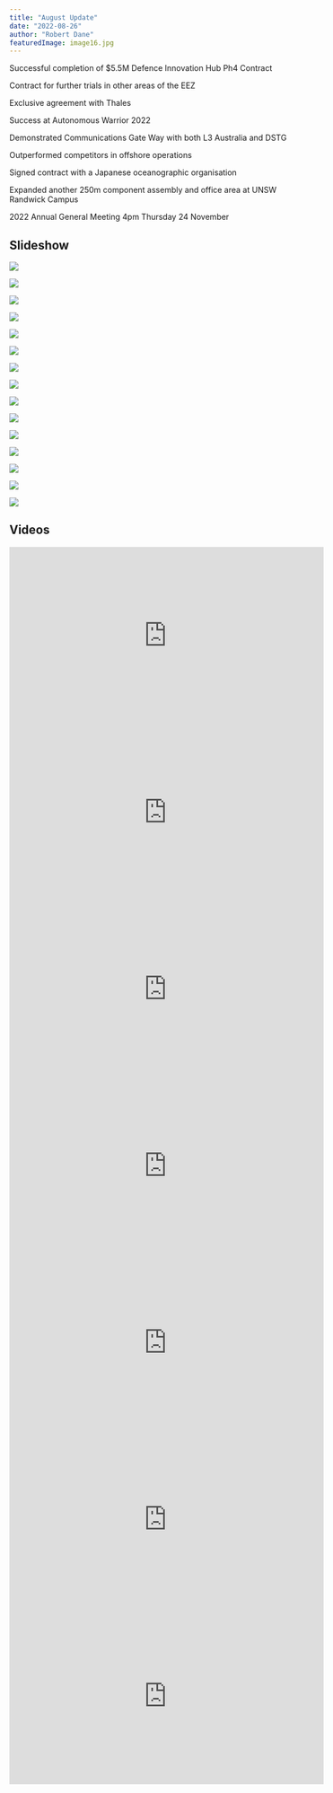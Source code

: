 ```yaml
---
title: "August Update"
date: "2022-08-26"
author: "Robert Dane"
featuredImage: image16.jpg
---
```


Successful completion of $5.5M Defence Innovation Hub Ph4 Contract

Contract for further trials in other areas of the EEZ

Exclusive agreement with Thales

Success at Autonomous Warrior 2022

Demonstrated Communications Gate Way with both L3 Australia and DSTG

Outperformed competitors in offshore operations

Signed contract with a Japanese oceanographic organisation

Expanded another 250m component assembly and office area at UNSW Randwick Campus

2022 Annual General Meeting 4pm Thursday 24 November

Slideshow
---------

![](image02.jpg)

![](image03.jpg)

![](image04.jpg)

![](image05.jpg)

![](image06.jpg)

![](image07.jpg)

![](image08.jpg)

![](image09.jpg)

![](image10.jpg)

![](image11.jpg)

![](image12.jpg)

![](image13.jpg)

![](image14.jpg)

![](image15.jpg)

![](image16.jpg)


Videos
------

<iframe width="560" height="315" src="https://www.youtube.com/embed/LUdWvd2uMyQ" title="YouTube video player" frameborder="0" allow="accelerometer; autoplay; clipboard-write; encrypted-media; gyroscope; picture-in-picture" allowfullscreen></iframe>

<iframe width="560" height="315" src="https://www.youtube.com/embed/e7XCR0PLt3s" title="YouTube video player" frameborder="0" allow="accelerometer; autoplay; clipboard-write; encrypted-media; gyroscope; picture-in-picture" allowfullscreen></iframe>

<iframe width="560" height="315" src="https://www.youtube.com/embed/ZEMml0MPsHI" title="YouTube video player" frameborder="0" allow="accelerometer; autoplay; clipboard-write; encrypted-media; gyroscope; picture-in-picture" allowfullscreen></iframe>

<iframe width="560" height="315" src="https://www.youtube.com/embed/VC08YMhyud0" title="YouTube video player" frameborder="0" allow="accelerometer; autoplay; clipboard-write; encrypted-media; gyroscope; picture-in-picture" allowfullscreen></iframe>

<iframe width="560" height="315" src="https://www.youtube.com/embed/B8LysXqq-98" title="YouTube video player" frameborder="0" allow="accelerometer; autoplay; clipboard-write; encrypted-media; gyroscope; picture-in-picture" allowfullscreen></iframe>

<iframe width="560" height="315" src="https://www.youtube.com/embed/rYwMKviAZK8" title="YouTube video player" frameborder="0" allow="accelerometer; autoplay; clipboard-write; encrypted-media; gyroscope; picture-in-picture" allowfullscreen></iframe>

<iframe width="560" height="315" src="https://www.youtube.com/embed/6z7igiPI4_U?start=1665" title="YouTube video player" frameborder="0" allow="accelerometer; autoplay; clipboard-write; encrypted-media; gyroscope; picture-in-picture" allowfullscreen></iframe>




